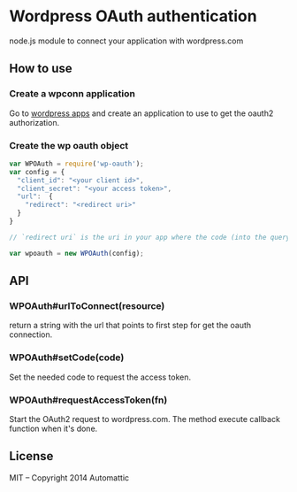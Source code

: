 
# Wordpress OAuth authentication

  node.js module to connect your application with wordpress.com


## How to use

### Create a wpconn application

Go to [wordpress apps](https://developer.wordpress.com/apps) and
create an application to use to get the oauth2 authorization.

### Create the wp oauth object

```js
var WPOAuth = require('wp-oauth');
var config = {
  "client_id": "<your client id>",
  "client_secret": "<your access token>",
  "url":  {
    "redirect": "<redirect uri>"
  }
}

// `redirect uri` is the uri in your app where the code (into the querystring) will be gotten.

var wpoauth = new WPOAuth(config);
```

## API

### WPOAuth#urlToConnect(resource)

return a string with the url that points to first step for get the oauth
connection.

### WPOAuth#setCode(code)

Set the needed code to request the access token.

### WPOAuth#requestAccessToken(fn)

Start the OAuth2 request to wordpress.com. The method execute callback function
when it's done.

## License

MIT – Copyright 2014 Automattic
